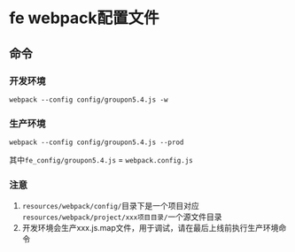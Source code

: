 # fe webpack配置文件

## 命令

### 开发环境

```
webpack --config config/groupon5.4.js -w
```
### 生产环境

```
webpack --config config/groupon5.4.js --prod
```


其中`fe_config/groupon5.4.js` = `webpack.config.js`

### 注意

1. `resources/webpack/config/`目录下是一个项目对应`resources/webpack/project/xxx项目目录/`一个源文件目录
2. 开发环境会生产xxx.js.map文件，用于调试，请在最后上线前执行生产环境命令
